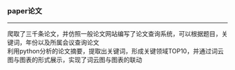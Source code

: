 ### paper论文
****
爬取了三千条论文，并仿照一般论文网站编写了论文查询系统，可以根据题目，关键词，年份以及所属会议查询论文  
利用python分析的论文摘要，提取出关键词，形成关键领域TOP10，并通过词云图与图表的形式展示，实现了词云图与图表的联动
